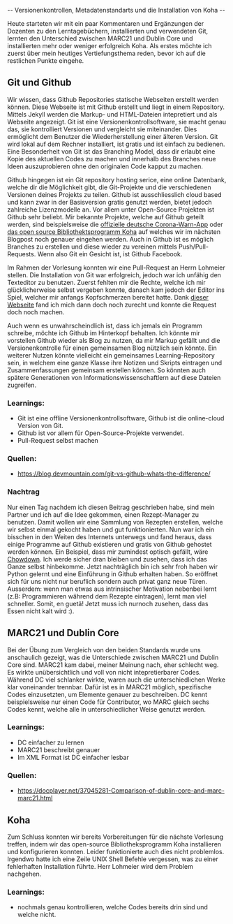 -- Versionenkontrollen, Metadatenstandarts und die Installation von Koha --

Heute starteten wir mit ein paar Kommentaren und Ergänzungen der Dozenten zu den Lerntagebüchern, installierten und verwendeten Git, lernten den Unterschied zwischen MARC21 und Dublin Core und installierten mehr oder weniger erfolgreich Koha. Als erstes möchte ich zuerst über mein heutiges Vertiefungsthema reden, bevor ich auf die restlichen Punkte eingehe.

## Git und Github
Wir wissen, dass Github Repositories statische Webseiten erstellt werden können. Diese Webseite ist mit Github erstellt und liegt in einem Repository. Mittels Jekyll werden die Markup- und HTML-Dateien intepretiert und als Webseite angezeigt.
Git ist eine Versionenkontrollsoftware, sie macht genau das, sie kontrolliert Versionen und vergleicht sie miteinander. Dies ermöglicht dem Benutzer die Wiederherstellung einer älteren Version. Git wird lokal auf dem Rechner installiert, ist gratis und ist einfach zu bedienen. Eine Besonderheit von Git ist das Branching Model, dass dir erlaubt eine Kopie des aktuellen Codes zu machen und innerhalb des Branches neue Ideen auszuprobieren ohne den originalen Code kapput zu machen.

Github hingegen ist ein Git repository hosting serice, eine online Datenbank, welche dir die Möglichkeit gibt, die Git-Projekte und die verschiedenen Versionen deines Projekts zu teilen. Github ist ausschliesslich cloud based und kann zwar in der Basisversion gratis genutzt werden, bietet jedoch zahlreiche Lizenzmodelle an. Vor allem unter Open-Source Projekten ist Github sehr beliebt. Mir bekannte Projekte, welche auf Github geteilt werden, sind beispielsweise die [offizielle deutsche Corona-Warn-App](https://github.com/corona-warn-app) oder [das open source Bibliothektsprogramm Koha](https://github.com/Koha-Community/Koha) auf welches wir im nächsten Blogpost noch genauer eingehen werden. Auch in Github ist es möglich Branches zu erstellen und diese wieder zu vereinen mittels Push/Pull-Requests. Wenn also Git ein Gesicht ist, ist Github Facebook.

Im Rahmen der Vorlesung konnten wir eine Pull-Request an Herrn Lohmeier stellen.  Die Installation von Git war erfolgreich, jedoch war ich unfähig den Texteditor zu benutzen. Zuerst fehlten mir die Rechte, welche ich mir glücklicherweise selbst vergeben konnte, danach kam jedoch der Editor ins Spiel, welcher mir anfangs Kopfschmerzen bereitet hatte. Dank [dieser Webseite](http://www.linuxandubuntu.com/home/how-to-use-vi-editor#:~:text=vi%20is%20a%20screen%2Doriented,Ubuntu%2C%20Linux%20Mint%20or%20Debian) fand ich mich dann doch noch zurecht und konnte die Request doch noch machen.

Auch wenn es unwahrscheindlich ist, dass ich jemals ein Programm schreibe, möchte ich Github im Hinterkopf behalten. Ich könnte mir vorstellen Github wieder als Blog zu nutzen, da mir Markup gefällt und die Versionenkontrolle für einen gemeinsamen Blog nützlich sein könnte. Ein weiterer Nutzen könnte vielleicht ein gemeinsames Learning-Repository sein, in welchem eine ganze Klasse ihre Notizen und Skripts eintragen und Zusammenfassungen gemeinsam erstellen können. So könnten auch spätere Generationen von Informationswissenschaftlern auf diese Dateien zugreifen.

### Learnings:
- Git ist eine offline Versionenkontrollsoftware, Github ist die online-cloud Version von Git.
- Github ist vor allem für Open-Source-Projekte verwendet.
- Pull-Request selbst machen

### Quellen:
- <https://blog.devmountain.com/git-vs-github-whats-the-difference/>

### Nachtrag
Nur einen Tag nachdem ich diesen Beitrag geschrieben habe, sind mein Partner und ich auf die Idee gekommen, einen Rezept-Manager zu benutzen. Damit wollen wir eine Sammlung von Rezepten erstellen, welche wir selbst einmal gekocht haben und gut funktionierten. Nun war ich ein bisschen in den Weiten des Internets unterwegs und fand heraus, dass einige Programme auf Github existieren und gratis von Github gehostet werden können. Ein Beispiel, dass mir zumindest optisch gefällt, wäre [Chowdown](https://chowdown.io/). Ich werde sicher dran bleiben und zusehen, dass ich das Ganze selbst hinbekomme. Jetzt nachträglich bin ich sehr froh haben wir Python gelernt und eine Einführung in Github erhalten haben. So eröffnet sich für uns nicht nur beruflich sondern auch privat ganz neue Türen. Ausserdem: wenn man etwas aus intrinsischer Motivation nebenbei lernt (z.B: Programmieren während dem Rezepte eintragen), lernt man viel schneller. Somit, en guetä! Jetzt muss ich nurnoch zusehen, dass das Essen nicht kalt wird :).

## MARC21 und Dublin Core
Bei der Übung zum Vergleich von den beiden Standards wurde uns anschaulich gezeigt, was die Unterschiede zwischen MARC21 und Dublin Core sind. MARC21 kam dabei, meiner Meinung nach, eher schlecht weg. Es wirkte unübersichtlich und voll von nicht intepretierbarer Codes. Während DC viel schlanker wirkte, waren auch die unterschiedlichen Werke klar voneinander trennbar.
Dafür ist es in MARC21 möglich, spezifische Codes einzusetzten, um Elemente genauer zu beschreiben. DC kennt beispielsweise nur einen Code für Contributor, wo MARC gleich sechs Codes kennt, welche alle in unterschiedlicher Weise genutzt werden.

### Learnings:
- DC einfacher zu lernen
- MARC21 beschreibt genauer
- Im XML Format ist DC einfacher lesbar

### Quellen:
- <https://docplayer.net/37045281-Comparison-of-dublin-core-and-marc-marc21.html>

## Koha
Zum Schluss konnten wir bereits Vorbereitungen für die nächste Vorlesung treffen, indem wir das open-source Bibliotheksprogramm Koha installieren und konfigurieren konnten. Leider funktionierte auch dies nicht problemlos. Irgendwo hatte ich eine Zeile UNIX Shell Befehle vergessen, was zu einer fehlerhaften Installation führte. Herr Lohmeier wird dem Problem nachgehen. 

### Learnings:
- nochmals genau kontrollieren, welche Codes bereits drin sind und welche nicht.

